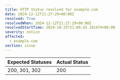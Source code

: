 ```yaml
---
title: HTTP Status resolved for example.com
date: 2024-12-12T21:27:29+00:00Z
resolved: True
resolvedWhen: 2024-12-12T21:27:29+00:00Z
resolvedStartTime: 2024-10-25T21:09:43.191474+00:00
severity: notice
affected:
  - example.com
section: issue
---
```


| Expected Statuses | Actual Status  |
|-------------------|----------------|
| 200, 301, 302 | 200 |
